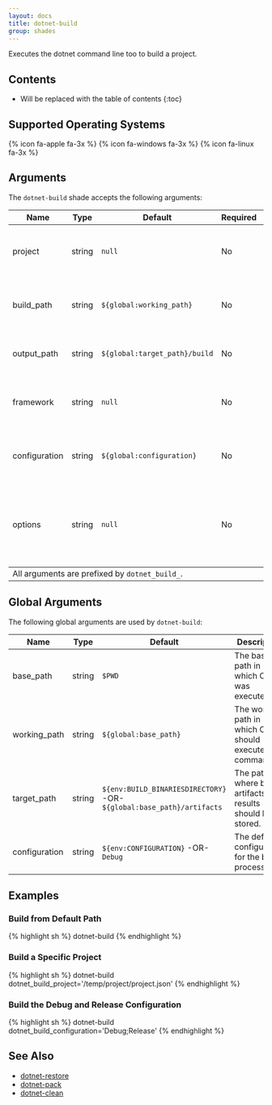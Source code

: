 ```yaml
---
layout: docs
title: dotnet-build
group: shades
---
```


Executes the dotnet command line too to build a project.

## Contents

* Will be replaced with the table of contents
{:toc}

## Supported Operating Systems

{% icon fa-apple fa-3x %} {% icon fa-windows fa-3x %} {% icon fa-linux fa-3x %}

## Arguments

The `dotnet-build` shade accepts the following arguments:

<div class="table-responsive">
    <table class="table table-bordered table-striped">
    <thead>
        <tr>
            <th style="width:100px;">Name</th>
            <th style="width:50px;">Type</th>
            <th style="width:50px;">Default</th>
            <th style="width:25px;">Required</th>
            <th>Description</th>
        </tr>
    </thead>
    <tbody>
        <tr>
            <td>project</td>
            <td>string</td>
            <td><code>null</code></td>
            <td>No</td>
            <td>The fully-qualified path of the project to build (`project.json`).</td>
        </tr>
        <tr>
            <td>build_path</td>
            <td>string</td>
            <td><code>${global:working_path}</code></td>
            <td>No</td>
            <td>The path in which to execute the dotnet build command.</td>
        </tr>
        <tr>
            <td>output_path</td>
            <td>string</td>
            <td><code>${global:target_path}/build</code></td>
            <td>No</td>
            <td>The path in which to store the resulting build.</td>
        </tr>
        <tr>
            <td>framework</td>
            <td>string</td>
            <td><code>null</code></td>
            <td>No</td>
            <td>A semi-colon (;) delimited list of target frameworks to build against.</td>
        </tr>
        <tr>
            <td>configuration</td>
            <td>string</td>
            <td><code>${global:configuration}</code></td>
            <td>No</td>
            <td>A semi-colon (;) delimited list of configurations to build.</td>
        </tr>
        <tr>
            <td>options</td>
            <td>string</td>
            <td><code>null</code></td>
            <td>No</td>
            <td>Additional options to include when executing the dotnet command line tool for build operations.</td>
        </tr>
    </tbody>
    <tfooter>
        <tr>
            <td colspan="5">All arguments are prefixed by <code>dotnet_build_</code>.</td>
        </tr>
    </tfooter>
    </table>
</div>

## Global Arguments

The following global arguments are used by `dotnet-build`:

<div class="table-responsive">
    <table class="table table-bordered table-striped">
    <thead>
        <tr>
            <th style="width:100px;">Name</th>
            <th style="width:50px;">Type</th>
            <th style="width:50px;">Default</th>
            <th>Description</th>
        </tr>
    </thead>
    <tbody>
        <tr>
            <td>base_path</td>
            <td>string</td>
            <td><code>$PWD</code></td>
            <td>The base path in which Condo was executed.</td>
        </tr>
        <tr>
            <td>working_path</td>
            <td>string</td>
            <td><code>${global:base_path}</code></td>
            <td>The working path in which Condo should execute shell commands.</td>
        </tr>
        <tr>
            <td>target_path</td>
            <td>string</td>
            <td><code>${env:BUILD_BINARIESDIRECTORY}</code> -OR- <code>${global:base_path}/artifacts</code></td>
            <td>The path where build artifacts and results should be stored.</td>
        </tr>
        <tr>
            <td>configuration</td>
            <td>string</td>
            <td><code>${env:CONFIGURATION}</code> -OR- <code>Debug</code></td>
            <td>The default configuration for the build process.</td>
        </tr>
    </tbody>
    </table>
</div>

## Examples

### Build from Default Path

{% highlight sh %}
dotnet-build
{% endhighlight %}

### Build a Specific Project

{% highlight sh %}
dotnet-build dotnet_build_project='/temp/project/project.json'
{% endhighlight %}

### Build the Debug and Release Configuration

{% highlight sh %}
dotnet-build dotnet_build_configuration='Debug;Release'
{% endhighlight %}

## See Also

* [dotnet-restore]({{site.baseurl}}/shades/dotnet-restore)
* [dotnet-pack]({{site.baseurl}}/shades/dotnet-pack)
* [dotnet-clean]({{site.baseurl}}/shades/dotnet-clean)
